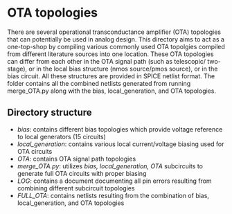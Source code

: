# OTA topologies

There are several operational transconductance amplifier (OTA) topologies that can potentially be used in analog design.
This directory aims to act as a one-top-shop by compiling various commonly used OTA topolgies compiled from different literature sources into one location.
These OTA topologies can differ from each other in the OTA signal path (such as telescopic/ two-stage), or in the local bias structure (nmos source/pmos source), or in the bias circuit.
All these structures are provided in SPICE netlist format. The folder contains all the combined netlists generated from running merge_OTA.py along with the bias, local_generation, and OTA 
topologies.


## Directory structure
- *bias*: contains different bias topologies which provide voltage reference to local generators (15 circuits)
- *local_generation*: contains various local current/voltage biasing used for OTA circuits
- *OTA*: contains OTA signal path topologies
- *merge_OTA.py*: utilizes *bias, local_generation, OTA* subcircuits to generate full OTA circuits with proper biasing
- *LOG*: contains a document documenting all pin errors resulting from combining different subcircuit topologies
- *FULL_OTA*: contains netlists resulting from the combination of bias, local_generation, and OTA topologies


